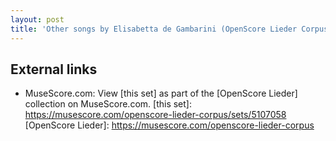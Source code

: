 ```yaml
---
layout: post
title: 'Other songs by Elisabetta de Gambarini (OpenScore Lieder Corpus)'
---
```


## External links

- MuseScore.com: View [this set] as part of the [OpenScore Lieder] collection on MuseScore.com.
[this set]: https://musescore.com/openscore-lieder-corpus/sets/5107058
[OpenScore Lieder]: https://musescore.com/openscore-lieder-corpus
